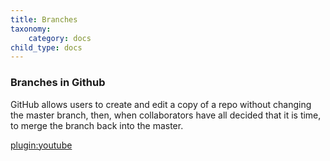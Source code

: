 ```yaml
---
title: Branches
taxonomy:
    category: docs
child_type: docs
---
```


### Branches in Github

GitHub allows users to create and edit a copy of a repo without changing the master branch, then, when collaborators have all decided that it is time, to merge the branch back into the master.


[plugin:youtube](https://youtu.be/oPpnCh7InLY)
